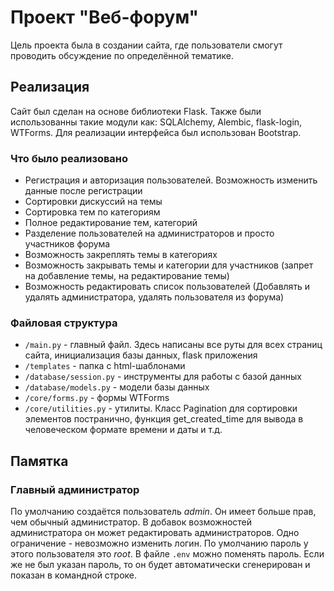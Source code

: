#  Проект "Веб-форум"
Цель проекта была в создании сайта, где пользователи смогут проводить обсуждение по определённой тематике.


## Реализация
Сайт был сделан на основе библиотеки Flask. Также были использованны такие модули как: SQLAlchemy, Alembic, flask-login, WTForms. Для реализации интерфейса был использован Bootstrap.

### Что было реализовано
- Регистрация и авторизация пользователей. Возможность изменить данные после регистрации
- Сортировки дискуссий на темы
- Сортировка тем по категориям
- Полное редактирование тем, категорий
- Разделение пользователей на администраторов и просто участников форума
- Возможность закреплять темы в категориях
- Возможность закрывать темы и категории для участников (запрет на добавление темы, на редактирование темы)
- Возможность редактировать список пользователей (Добавлять и удалять администратора, удалять пользователя из форума)

### Файловая структура
- `/main.py` - главный файл. Здесь написаны все руты для всех страниц сайта, инициализация базы данных, flask приложения
- `/templates` - папка с html-шаблонами
- `/database/session.py` - инструменты для работы с базой данных
- `/database/models.py` - модели базы данных
- `/core/forms.py` - формы WTForms
- `/core/utilities.py` - утилиты. Класс Pagination для сортировки элементов постранично, функция get_created_time для вывода в человеческом формате времени и даты и т.д.


## Памятка
### Главный администратор
По умолчанию создаётся пользователь *admin*. Он имеет больше прав, чем обычный администратор. В добавок возможностей администратора он может редактировать администраторов. Одно ограничение - невозможно изменить логин. По умолчанию пароль у этого пользователя это *root*. В файле `.env` можно поменять пароль. Если же не был указан пароль, то он будет автоматически сгенерирован и показан в командной строке.
